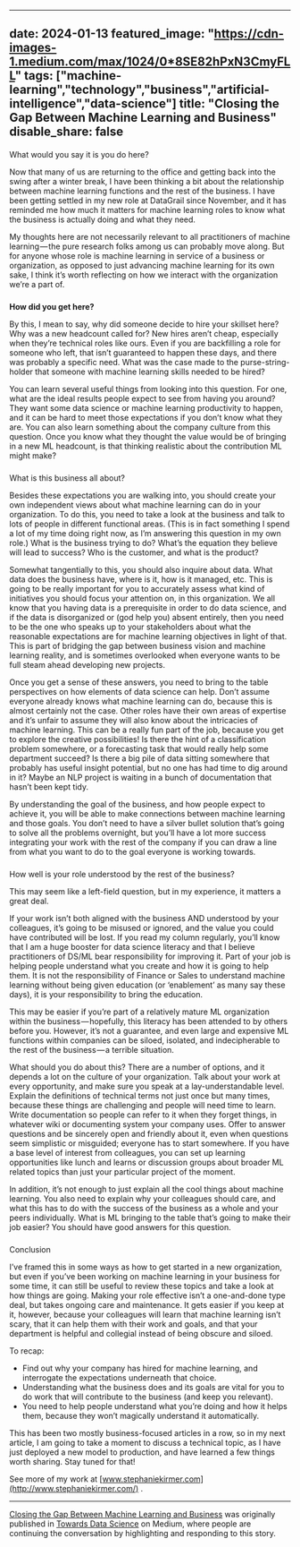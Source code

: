 



---
date: 2024-01-13
featured_image: "https://cdn-images-1.medium.com/max/1024/0*8SE82hPxN3CmyFLL"
tags: ["machine-learning","technology","business","artificial-intelligence","data-science"]
title: "Closing the Gap Between Machine Learning and Business"
disable_share: false
---
      
#### 
 What would you say it is you do here?



 Now that many of us are returning to the office and getting back into the swing after a winter break, I have been thinking a bit about the relationship between machine learning functions and the rest of the business. I have been getting settled in my new role at DataGrail since November, and it has reminded me how much it matters for machine learning roles to know what the business is actually doing and what they need.




 My thoughts here are not necessarily relevant to all practitioners of machine learning — the pure research folks among us can probably move along. But for anyone whose role is machine learning in service of a business or organization, as opposed to just advancing machine learning for its own sake, I think it’s worth reflecting on how we interact with the organization we’re a part of.



### 
**How did you get here?**



 By this, I mean to say, why did someone decide to hire your skillset here? Why was a new headcount called for? New hires aren’t cheap, especially when they’re technical roles like ours. Even if you are backfilling a role for someone who left, that isn’t guaranteed to happen these days, and there was probably a specific need. What was the case made to the purse-string-holder that someone with machine learning skills needed to be hired?




 You can learn several useful things from looking into this question. For one, what are the ideal results people expect to see from having you around? They want some data science or machine learning productivity to happen, and it can be hard to meet those expectations if you don’t know what they are. You can also learn something about the company culture from this question. Once you know what they thought the value would be of bringing in a new ML headcount, is that thinking realistic about the contribution ML might make?



### 
 What is this business all about?



 Besides these expectations you are walking into, you should create your own independent views about what machine learning can do in your organization. To do this, you need to take a look at the business and talk to lots of people in different functional areas. (This is in fact something I spend a lot of my time doing right now, as I’m answering this question in my own role.) What is the business trying to do? What’s the equation they believe will lead to success? Who is the customer, and what is the product?




 Somewhat tangentially to this, you should also inquire about data. What data does the business have, where is it, how is it managed, etc. This is going to be really important for you to accurately assess what kind of initiatives you should focus your attention on, in this organization. We all know that you having data is a prerequisite in order to do data science, and if the data is disorganized or (god help you) absent entirely, then you need to be the one who speaks up to your stakeholders about what the reasonable expectations are for machine learning objectives in light of that. This is part of bridging the gap between business vision and machine learning reality, and is sometimes overlooked when everyone wants to be full steam ahead developing new projects.




 Once you get a sense of these answers, you need to bring to the table perspectives on how elements of data science can help. Don’t assume everyone already knows what machine learning can do, because this is almost certainly not the case. Other roles have their own areas of expertise and it’s unfair to assume they will also know about the intricacies of machine learning. This can be a really fun part of the job, because you get to explore the creative possibilities! Is there the hint of a classification problem somewhere, or a forecasting task that would really help some department succeed? Is there a big pile of data sitting somewhere that probably has useful insight potential, but no one has had time to dig around in it? Maybe an NLP project is waiting in a bunch of documentation that hasn’t been kept tidy.




 By understanding the goal of the business, and how people expect to achieve it, you will be able to make connections between machine learning and those goals. You don’t need to have a silver bullet solution that’s going to solve all the problems overnight, but you’ll have a lot more success integrating your work with the rest of the company if you can draw a line from what you want to do to the goal everyone is working towards.



### 
 How well is your role understood by the rest of the business?



 This may seem like a left-field question, but in my experience, it matters a great deal.




 If your work isn’t both aligned with the business AND understood by your colleagues, it’s going to be misused or ignored, and the value you could have contributed will be lost. If you read my column regularly, you’ll know that I am a huge booster for data science literacy and that I believe practitioners of DS/ML bear responsibility for improving it. Part of your job is helping people understand what you create and how it is going to help them. It is not the responsibility of Finance or Sales to understand machine learning without being given education (or ‘enablement’ as many say these days), it is your responsibility to bring the education.




 This may be easier if you’re part of a relatively mature ML organization within the business — hopefully, this literacy has been attended to by others before you. However, it’s not a guarantee, and even large and expensive ML functions within companies can be siloed, isolated, and indecipherable to the rest of the business — a terrible situation.




 What should you do about this? There are a number of options, and it depends a lot on the culture of your organization. Talk about your work at every opportunity, and make sure you speak at a lay-understandable level. Explain the definitions of technical terms not just once but many times, because these things are challenging and people will need time to learn. Write documentation so people can refer to it when they forget things, in whatever wiki or documenting system your company uses. Offer to answer questions and be sincerely open and friendly about it, even when questions seem simplistic or misguided; everyone has to start somewhere. If you have a base level of interest from colleagues, you can set up learning opportunities like lunch and learns or discussion groups about broader ML related topics than just your particular project of the moment.




 In addition, it’s not enough to just explain all the cool things about machine learning. You also need to explain why your colleagues should care, and what this has to do with the success of the business as a whole and your peers individually. What is ML bringing to the table that’s going to make their job easier? You should have good answers for this question.



### 
 Conclusion



 I’ve framed this in some ways as how to get started in a new organization, but even if you’ve been working on machine learning in your business for some time, it can still be useful to review these topics and take a look at how things are going. Making your role effective isn’t a one-and-done type deal, but takes ongoing care and maintenance. It gets easier if you keep at it, however, because your colleagues will learn that machine learning isn’t scary, that it can help them with their work and goals, and that your department is helpful and collegial instead of being obscure and siloed.




 To recap:



* Find out why your company has hired for machine learning, and interrogate the expectations underneath that choice.
* Understanding what the business does and its goals are vital for you to do work that will contribute to the business (and keep you relevant).
* You need to help people understand what you’re doing and how it helps them, because they won’t magically understand it automatically.



 This has been two mostly business-focused articles in a row, so in my next article, I am going to take a moment to discuss a technical topic, as I have just deployed a new model to production, and have learned a few things worth sharing. Stay tuned for that!




 See more of my work at
 [www.stephaniekirmer.com](http://www.stephaniekirmer.com/) 
 .






---



[Closing the Gap Between Machine Learning and Business](https://towardsdatascience.com/closing-the-gap-between-machine-learning-and-business-28897d2c8af6) 
 was originally published in
 [Towards Data Science](https://towardsdatascience.com) 
 on Medium, where people are continuing the conversation by highlighting and responding to this story.



